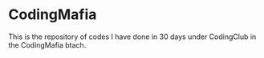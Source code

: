 # CodingMafia
This is the repository of codes I have done in 30 days under CodingClub in the CodingMafia btach.
